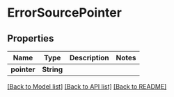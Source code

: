 # ErrorSourcePointer

## Properties

Name | Type | Description | Notes
------------ | ------------- | ------------- | -------------
**pointer** | **String** |  | 

[[Back to Model list]](../README.md#documentation-for-models) [[Back to API list]](../README.md#documentation-for-api-endpoints) [[Back to README]](../README.md)



